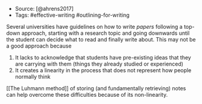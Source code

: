 - Source: [@ahrens2017]
- Tags: #effective-writing #outlining-for-writing


Several universities have guidelines on how to write *papers* following a top-down approach, starting with a research topic and going downwards until the student can decide what to read and finally write about. This may not be a good approach because

1. It lacks to acknowledge that students have pre-existing ideas that they are carrying with them (things they already studied or experienced)
2. It creates a linearity in the process that does not represent how people normally think

[[The Luhmann method]] of storing (and fundamentally retrieving) notes can help overcome these difficulties because of its non-linearity. 